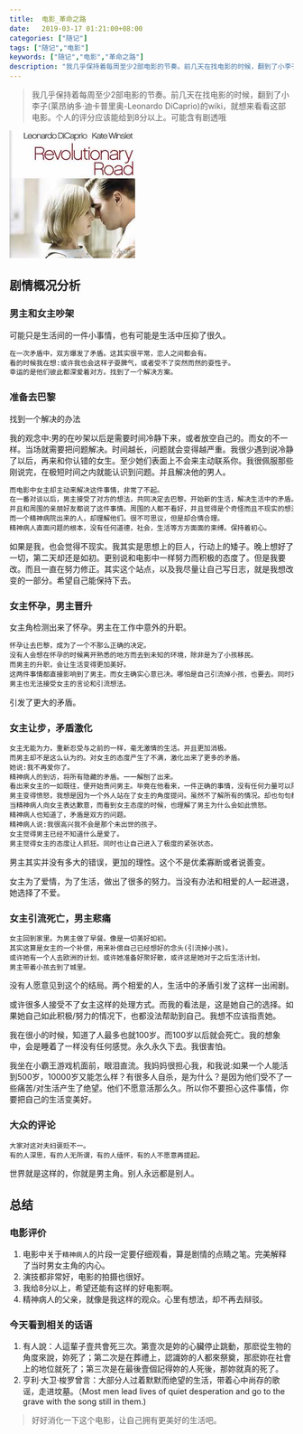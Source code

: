 ```yaml
---
title:  电影_革命之路
date:   2019-03-17 01:21:00+08:00
categories: ["随记"]
tags: ["随记","电影"]
keywords: ["随记","电影","革命之路"]
description: "我几乎保持着每周至少2部电影的节奏。前几天在找电影的时候，翻到了小李子(莱昂纳多·迪卡普里奥-Leonardo DiCaprio)的wiki，就想来看看这部电影。个人的评分应该能给到8分以上。可能含有剧透哦"
---
```



> 我几乎保持着每周至少2部电影的节奏。前几天在找电影的时候，翻到了小李子(莱昂纳多·迪卡普里奥-Leonardo DiCaprio)的wiki，就想来看看这部电影。个人的评分应该能给到8分以上。可能含有剧透哦


![革命之路](/images/lines/革命之路.jpeg)

## 剧情概况分析

### 男主和女主吵架
可能只是生活间的一件小事情，也有可能是生活中压抑了很久。  

```python
在一次矛盾中，双方爆发了矛盾。这其实很平常，恋人之间都会有。  
看的时候我在想:或许我也会这样子耍脾气，或者受不了突然而然的耍性子。  
幸运的是他们彼此都深爱着对方。找到了一个解决方案。  
```

### 准备去巴黎
找到一个解决的办法  

我的观念中:男的在吵架以后是需要时间冷静下来，或者放空自己的。而女的不一样。当场就需要把问题解决。时间越长，问题就会变得越严重。我很少遇到说冷静了以后，再来和你认错的女生。至少她们表面上不会来主动联系你。我很佩服那些刚说完，在极短时间之内就能认识到问题。并且解决他的男人。  

```python
而电影中女主却主动来解决这件事情，非常了不起。
在一番对谈以后，男主接受了对方的想法，共同决定去巴黎。开始新的生活，解决生活中的矛盾。
并且和周围的亲朋好友都说了这件事情。周围的人都不看好，并且觉得是个奇怪而且不现实的想法。
而一个精神病院出来的人，却理解他们。很不可思议，但是却合情合理。
精神病人直面问题的根本，没有任何道德，社会，生活等方方面面的束缚。保持着初心。
```

如果是我，也会觉得不现实。我其实是思想上的巨人，行动上的矮子。晚上想好了一切，第二天却还是如初。更别说和电影中一样努力而积极的态度了。但是我要改。而且一直在努力修正。其实这个站点，以及我尽量让自己写日志，就是我想改变的一部分。希望自己能保持下去。  

### 女主怀孕，男主晋升
女主角检测出来了怀孕。男主在工作中意外的升职。  

```python
怀孕让去巴黎，成为了一个不那么正确的决定。
没有人会想在怀孕的时候离开熟悉的地方而去到未知的环境，除非是为了小孩移民。
而男主的升职，会让生活变得更加美好。
这两件事情都直接影响到了男主。而女主确实心意已决。哪怕是自己引流掉小孩，也要去。同时对于男主的动摇，心存愤怒。
男主也无法接受女主的言论和引流想法。
```

引发了更大的矛盾。


### 女主让步，矛盾激化
```python
女主无能为力，重新忍受与之前的一样，毫无激情的生活。并且更加消极。
而男主却不是这么认为的。对女主的态度产生了不满，激化出来了更多的矛盾。
她说:我不再爱你了。
精神病人的到访，将所有隐藏的矛盾。一一解刨了出来。
看出来女主的一如既往，便开始责问男主。毕竟在他看来，一件正确的事情，没有任何力量可以阻挡。
男主变得愤怒，我想是因为一个外人站在了女主的角度提问。虽然不了解所有的情况。却也句句都很直白，一针见血。
当精神病人向女主表达歉意，而看到女主态度的时候，也理解了男主为什么会如此愤怒。
精神病人也知道了，矛盾是双方的问题。
精神病人说:我很高兴我不会是那个未出世的孩子。
女主觉得男主已经不知道什么是爱了。
男主觉得女主的态度让人抓狂。同时也让自己进入了极度的紧张状态。
```

男主其实并没有多大的错误，更加的理性。这个不是优柔寡断或者说善变。  

女主为了爱情，为了生活，做出了很多的努力。当没有办法和相爱的人一起进退，她选择了不爱。

### 女主引流死亡，男主悲痛
```python
女主回到家里。为男主做了早餐。像是一切美好如初。
其实这算是女主的一个补偿，用来补偿自己已经想好的念头(引流掉小孩)。
或许她有一个人去欧洲的计划，或许她准备好聚好散，或许这是她对于之后生活计划。
男主带着小孩去到了城里。
```

没有人愿意见到这个的结局。两个相爱的人，生活中的矛盾引发了这样一出闹剧。  

或许很多人接受不了女主这样的处理方式。而我的看法是，这是她自己的选择。如果她自己如此积极/努力的情况下，也都没法帮助到自己。我想不应该指责她。  

我在很小的时候，知道了人最多也就100岁。而100岁以后就会死亡。我的想象中，会是睡着了一样没有任何感觉。永久永久下去。我很害怕。  

我坐在小霸王游戏机面前，眼泪直流。我妈妈很担心我，和我说:如果一个人能活到500岁，10000岁又能怎么样？有很多人自杀，是为什么？是因为他们受不了一些痛苦/对生活产生了绝望。他们不愿意活那么久。所以你不要担心这件事情，你要把自己的生活变美好。


### 大众的评论
```python
大家对这对夫妇褒贬不一。
有的人深思，有的人无所谓，有的人缅怀，有的人不愿意再提起。
```

世界就是这样的，你就是男主角。别人永远都是别人。


## 总结

### 电影评价

1. 电影中关于`精神病人`的片段一定要仔细观看，算是剧情的点睛之笔。完美解释了当时男女主角的内心。
2. 演技都非常好，电影的拍摄也很好。
3. 我给8分以上，希望还能有这样的好电影啊。
4. 精神病人的父亲，就像是我这样的观众。心里有想法，却不再去辩驳。


### 今天看到相关的话语

1. 有人說：人這輩子壹共會死三次。第壹次是妳的心臟停止跳動，那麽從生物的角度來說，妳死了；第二次是在葬禮上，認識妳的人都來祭奠，那麽妳在社會上的地位就死了；第三次是在最後壹個記得妳的人死後，那妳就真的死了。
2. 亨利·大卫·梭罗曾言：大部分人过着默默而绝望的生活，带着心中尚存的歌谣，走进坟墓。（Most men lead lives of quiet desperation and go to the grave with the song still in them.)

> 好好消化一下这个电影，让自己拥有更美好的生活吧。